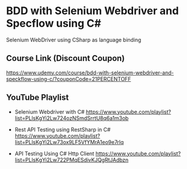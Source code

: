
# BDD with Selenium Webdriver and Specflow using C# 

Selenium WebDriver using CSharp as language binding

## Course Link (Discount Coupon)

https://www.udemy.com/course/bdd-with-selenium-webdriver-and-speckflow-using-c/?couponCode=21PERCENTOFF

## YouTube Playlist

* Selenium Webdriver with C# https://www.youtube.com/playlist?list=PLlsKgYi2Lw724ozNSmdSrrtU8q6a1m3ob

* Rest API Testing using RestSharp in C# https://www.youtube.com/playlist?list=PLlsKgYi2Lw73ox9LF5VfYMrA1eo9e7rIq

* API Testing Using C# Http Client https://www.youtube.com/playlist?list=PLlsKgYi2Lw722PMqESdivKJQgRtJAdbzn
